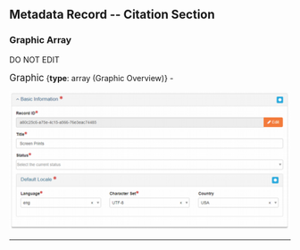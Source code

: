 ## Metadata Record -- Citation Section
### Graphic Array
DO NOT EDIT

<span class="md-panel" style="font-size: larger">Graphic</span> {**type**: array (<span class="md-panel">Graphic Overview</span>)} -  

![Graphic Panel](/assets/reference/edit-objects/citation/basicInfo-citation.png)


---
